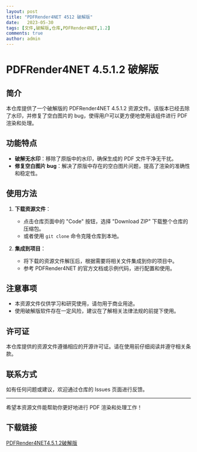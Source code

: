 ```yaml
---
layout: post
title: "PDFRender4NET 4512 破解版"
date:   2023-05-30
tags: [文件,破解版,仓库,PDFRender4NET,1.2]
comments: true
author: admin
---
```

# PDFRender4NET 4.5.1.2 破解版

## 简介

本仓库提供了一个破解版的 PDFRender4NET 4.5.1.2 资源文件。该版本已经去除了水印，并修复了空白图片的 bug，使得用户可以更方便地使用该组件进行 PDF 渲染和处理。

## 功能特点

- **破解无水印**：移除了原版中的水印，确保生成的 PDF 文件干净无干扰。
- **修复空白图片 bug**：解决了原版中存在的空白图片问题，提高了渲染的准确性和稳定性。

## 使用方法

1. **下载资源文件**：
   - 点击仓库页面中的 "Code" 按钮，选择 "Download ZIP" 下载整个仓库的压缩包。
   - 或者使用 `git clone` 命令克隆仓库到本地。

2. **集成到项目**：
   - 将下载的资源文件解压后，根据需要将相关文件集成到你的项目中。
   - 参考 PDFRender4NET 的官方文档或示例代码，进行配置和使用。

## 注意事项

- 本资源文件仅供学习和研究使用，请勿用于商业用途。
- 使用破解版软件存在一定风险，建议在了解相关法律法规的前提下使用。

## 许可证

本仓库提供的资源文件遵循相应的开源许可证。请在使用前仔细阅读并遵守相关条款。

## 联系方式

如有任何问题或建议，欢迎通过仓库的 Issues 页面进行反馈。

---

希望本资源文件能帮助你更好地进行 PDF 渲染和处理工作！

## 下载链接

[PDFRender4NET4.5.1.2破解版](https://pan.quark.cn/s/160f7f928e87)